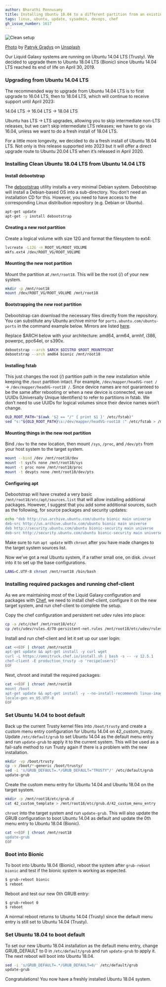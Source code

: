 ```yaml
---
author: Bharathi Ponnusamy
title: Installing Ubuntu 18.04 to a different partition from an existing Ubuntu installation
tags: linux, ubuntu, update, sysadmin, devops, chef
gh_issue_number: 1617
---
```


![Clean setup](/blog/2020/04/06/install-ubuntu-to-different-partition/banner.jpg)

[Photo](https://unsplash.com/photos/4pPzKfd6BEg) by [Patryk Grądys](https://unsplash.com/@patrykgradyscom) on [Unsplash](https://unsplash.com)

Our Liquid Galaxy systems are running on Ubuntu 14.04 LTS (Trusty). We decided to upgrade them to Ubuntu 18.04 LTS (Bionic) since Ubuntu 14.04 LTS reached its end of life on April 30, 2019.

### Upgrading from Ubuntu 14.04 LTS

The recommended way to upgrade from Ubuntu 14.04 LTS is to first upgrade to 16.04 LTS, then to 18.04 LTS, which will continue to receive support until April 2023:

14.04 LTS → 16.04 LTS → 18.04 LTS

Ubuntu has LTS → LTS upgrades, allowing you to skip intermediate non-LTS releases, but we can’t skip intermediate LTS releases; we have to go via 16.04, unless we want to do a fresh install of 18.04 LTS.

For a little more longevity, we decided to do a fresh install of Ubuntu 18.04 LTS. Not only is this release supported into 2023 but it will offer a direct upgrade route to Ubuntu 20.04 LTS when it’s released in April 2020.

### Installing Clean Ubuntu 18.04 LTS from Ubuntu 14.04 LTS

#### Install debootstrap

The [debootstrap](https://linux.die.net/man/8/debootstrap) utility installs a very minimal Debian system. Debootstrap will install a Debian-based OS into a sub-directory. You don’t need an installation CD for this. However, you need to have access to the corresponding Linux distribution repository (e.g. Debian or Ubuntu).

```bash
apt-get update
apt-get -y install debootstrap
```

#### Creating a new root partition

Create a logical volume with size 12G and format the filesystem to ext4:

```bash
lvcreate -L12G -n ROOT_VG/ROOT_VOLUME
mkfs.ext4 /dev/ROOT_VG/ROOT_VOLUME
```

#### Mounting the new root partition

Mount the partition at `/mnt/root18`. This will be the root (/) of your new system.

```bash
mkdir -p /mnt/root18
mount /dev/ROOT_VG/ROOT_VOLUME /mnt/root18
```

#### Bootstrapping the new root partition

Debootstrap can download the necessary files directly from the repository. You can substitute any Ubuntu archive mirror for `ports.ubuntu.com/ubuntu-ports` in the command example below. Mirrors are listed [here](https://wiki.ubuntu.com/Mirrors).

Replace $ARCH below with your architecture: amd64, arm64, armhf, i386, powerpc, ppc64el, or s390x.

```bash
debootstrap --arch $ARCH $DISTRO $ROOT_MOUNTPOINT
debootstrap --arch amd64 bionic /mnt/root18
```

#### Installing fstab

This just changes the root (/) partition path in the new installation while keeping the `/boot` partition intact. For example, `/dev/mapper/headVG-root /` → `/dev/mapper/headVG-root18 /`. Since device names are not guaranteed to be the same after rebooting or when a new device is connected, we use UUIDs (Universally Unique Identifiers) to refer to partitions in fstab. We don’t need to use UUIDs for logical volumes since their device names won’t change.

```bash
OLD_ROOT_PATH="$(awk '$2 == "/" { print $1 }' /etc/fstab)"
sed "s:^${OLD_ROOT_PATH}\s:/dev/mapper/headVG-root18 :" /etc/fstab > /mnt/root18/etc/fstab
```

#### Mounting things in the new root partition

Bind `/dev` to the new location, then mount `/sys`, `/proc`, and `/dev/pts` from your host system to the target system.

```bash
mount --bind /dev /mnt/root18/dev
mount -t sysfs none /mnt/root18/sys
mount -t proc none /mnt/root18/proc
mount -t devpts none /mnt/root18/dev/pts
```

#### Configuring apt

Debootstrap will have created a very basic `/mnt/root18/etc/apt/sources.list` that will allow installing additional packages. However, I suggest that you add some additional sources, such as the following, for source packages and security updates:

```bash
echo "deb http://us.archive.ubuntu.com/ubuntu bionic main universe
deb-src http://us.archive.ubuntu.com/ubuntu bionic main universe
deb http://security.ubuntu.com/ubuntu bionic-security main universe
deb-src http://security.ubuntu.com/ubuntu bionic-security main universe" > /mnt/root18/etc/apt/sources.list
```

Make sure to run `apt update` with `chroot` after you have made changes to the target system sources list.

Now we’ve got a real Ubuntu system, if a rather small one, on disk. `chroot` into it to set up the base configurations.

```bash
LANG=C.UTF-8 chroot /mnt/root18 /bin/bash
```

### Installing required packages and running chef-client

As we are maintaining most of the Liquid Galaxy configuration and packages with [Chef](https://www.chef.io/), we need to install chef-client, configure it on the new target system, and run chef-client to complete the setup.

Copy the chef configuration and persistent net udev rules into place:

```bash
cp -a /etc/chef /mnt/root18/etc/
cp /etc/udev/rules.d/70-persistent-net.rules /mnt/root18/etc/udev/rules.d/
```

Install and run chef-client and let it set up our user login:

```bash
cat <<EOF | chroot /mnt/root18
apt-get update && apt-get install -y curl wget
curl -L https://omnitruck.chef.io/install.sh | bash -s -- -v 12.5.1
chef-client -E production_trusty -o 'recipe[users]'
EOF
```

Next, chroot and install the required packages:

```bash
cat <<EOF | chroot /mnt/root18
mount /boot
apt-get update && apt-get install -y --no-install-recommends linux-image-generic lvm2 openssh-server ifupdown net-tools
locale-gen en_US.UTF-8
EOF
```

### Set Ubuntu 14.04 to boot default

Back up the current Trusty kernel files into `/boot/trusty` and create a custom menu entry configuration for Ubuntu 14.04 on 42_custom_trusty. Update `/etc/default/grub` to set Ubuntu 14.04 as the default menu entry and run `update-grub` to apply it to the current system. This will be used as a fail-safe method to run Trusty again if there is a problem with the new installation.

```bash
mkdir -vp /boot/trusty
cp -v /boot/*-generic /boot/trusty/
sed -i 's/GRUB_DEFAULT=.*/GRUB_DEFAULT="TRUSTY"/' /etc/default/grub
update-grub
```

Create the custom menu entry for Ubuntu 14.04 and Ubuntu 18.04 on the target system.

```bash
mkdir -p /mnt/root18/etc/grub.d
cat 42_custom_template > /mnt/root18/etc/grub.d/42_custom_menu_entry
```

`chroot` into the target system and run `update-grub`. This will also update the GRUB configuration to boot Ubuntu 14.04 as default and update the 0th menu entry to Ubuntu 18.04 (Bionic).

```bash
cat <<EOF | chroot /mnt/root18
update-grub
EOF
```

### Boot into Bionic

To boot into Ubuntu 18.04 (Bionic), reboot the system after `grub-reboot bionic` and test if the bionic system is working as expected.

```bash
$ grub-reboot bionic
$ reboot
```

Reboot and test our new 0th GRUB entry:

```bash
$ grub-reboot 0
$ reboot
```

A normal reboot returns to Ubuntu 14.04 (Trusty) since the default menu entry is still set to Ubuntu 14.04 (Trusty).

### Set Ubuntu 18.04 to boot default

To set our new Ubuntu 18.04 installation as the default menu entry, change GRUB_DEFAULT to 0 in `/etc/default/grub` and run `update-grub` to apply it. The next reboot will boot into Ubuntu 18.04.

```bash
sed -i 's/GRUB_DEFAULT=.*/GRUB_DEFAULT=0/' /etc/default/grub
update-grub
```

Congratulations! You now have a freshly installed Ubuntu 18.04 system.
